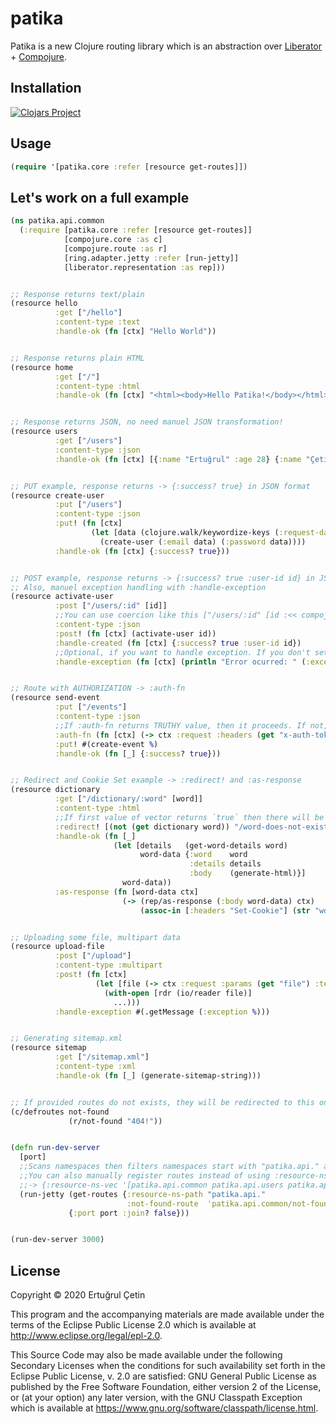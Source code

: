 # patika

Patika is a new Clojure routing library which is an abstraction over [Liberator](https://clojure-liberator.github.io/liberator/) + [Compojure](https://github.com/weavejester/compojure).

## Installation
[![Clojars Project](https://img.shields.io/clojars/v/patika.svg)](https://clojars.org/patika)

## Usage
```clojure
(require '[patika.core :refer [resource get-routes]])
```

## Let's work on a full example
```clojure
(ns patika.api.common
  (:require [patika.core :refer [resource get-routes]]
            [compojure.core :as c]
            [compojure.route :as r]
            [ring.adapter.jetty :refer [run-jetty]]
            [liberator.representation :as rep]))


;; Response returns text/plain
(resource hello
          :get ["/hello"]
          :content-type :text
          :handle-ok (fn [ctx] "Hello World"))


;; Response returns plain HTML
(resource home
          :get ["/"]
          :content-type :html
          :handle-ok (fn [ctx] "<html><body>Hello Patika!</body></html>"))


;; Response returns JSON, no need manuel JSON transformation!
(resource users
          :get ["/users"]
          :content-type :json
          :handle-ok (fn [ctx] [{:name "Ertuğrul" :age 28} {:name "Çetin" :age 22}]))


;; PUT example, response returns -> {:success? true} in JSON format
(resource create-user
          :put ["/users"]
          :content-type :json
          :put! (fn [ctx]
                  (let [data (clojure.walk/keywordize-keys (:request-data ctx))]
                    (create-user (:email data) (:password data))))
          :handle-ok (fn [ctx] {:success? true}))


;; POST example, response returns -> {:success? true :user-id id} in JSON format
;; Also, manuel exception handling with :handle-exception
(resource activate-user
          :post ["/users/:id" [id]]
          ;;You can use coercion like this ["/users/:id" [id :<< compojure.coercions/as-int]]
          :content-type :json
          :post! (fn [ctx] (activate-user id))
          :handle-created (fn [ctx] {:success? true :user-id id})
          ;;Optional, if you want to handle exception. If you don't set your own, default one will be used.
          :handle-exception (fn [ctx] (println "Error ocurred: " (:exception ctx))))


;; Route with AUTHORIZATION -> :auth-fn
(resource send-event
          :put ["/events"]
          :content-type :json
          ;;If :auth-fn returns TRUTHY value, then it proceeds. If not, client gets 401 HTTP error.
          :auth-fn (fn [ctx] (-> ctx :request :headers (get "x-auth-token")))
          :put! #(create-event %)
          :handle-ok (fn [_] {:success? true}))


;; Redirect and Cookie Set example -> :redirect! and :as-response
(resource dictionary
          :get ["/dictionary/:word" [word]]
          :content-type :html
          ;;If first value of vector returns `true` then there will be redirection to /word-does-not-exist path.
          :redirect! [(not (get dictionary word)) "/word-does-not-exist"]
          :handle-ok (fn [_]
                       (let [details   (get-word-details word)
                             word-data {:word    word
                                        :details details
                                        :body    (generate-html)}]
                         word-data))
          :as-response (fn [word-data ctx]
                         (-> (rep/as-response (:body word-data) ctx)
                             (assoc-in [:headers "Set-Cookie"] (str "word=" (:word word-data) ";details=" (:details word-data))))))


;; Uploading some file, multipart data
(resource upload-file
          :post ["/upload"]
          :content-type :multipart
          :post! (fn [ctx]
                   (let [file (-> ctx :request :params (get "file") :tempfile)]
                     (with-open [rdr (io/reader file)]
                       ...)))
          :handle-exception #(.getMessage (:exception %)))


;; Generating sitemap.xml
(resource sitemap
          :get ["/sitemap.xml"]
          :content-type :xml
          :handle-ok (fn [_] (generate-sitemap-string)))


;; If provided routes do not exists, they will be redirected to this one. 
(c/defroutes not-found
             (r/not-found "404!"))


(defn run-dev-server
  [port]
  ;;Scans namespaces then filters namespaces start with "patika.api." and registers routes automatically.
  ;;You can also manually register routes instead of using :resource-ns-path
  ;;-> {:resource-ns-vec '[patika.api.common patika.api.users patika.api.segments ..]}
  (run-jetty (get-routes {:resource-ns-path "patika.api."
                          :not-found-route  'patika.api.common/not-found})
             {:port port :join? false}))


(run-dev-server 3000)
```


## License

Copyright © 2020 Ertuğrul Çetin

This program and the accompanying materials are made available under the
terms of the Eclipse Public License 2.0 which is available at
http://www.eclipse.org/legal/epl-2.0.

This Source Code may also be made available under the following Secondary
Licenses when the conditions for such availability set forth in the Eclipse
Public License, v. 2.0 are satisfied: GNU General Public License as published by
the Free Software Foundation, either version 2 of the License, or (at your
option) any later version, with the GNU Classpath Exception which is available
at https://www.gnu.org/software/classpath/license.html.
